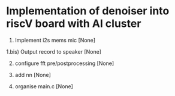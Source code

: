 # Implementation of denoiser into riscV board with AI cluster

1) Implement i2s mems mic [None]

1.bis) Output record to speaker [None]

2) configure fft pre/postprocessing [None]

3) add nn [None]

4) organise main.c [None]